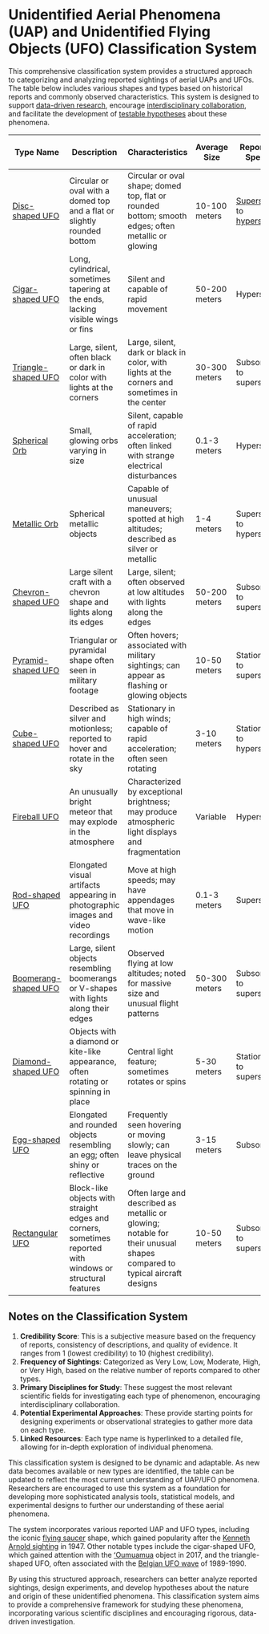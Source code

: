 # Unidentified Aerial Phenomena (UAP) and Unidentified Flying Objects (UFO) Classification System

This comprehensive classification system provides a structured approach to categorizing and analyzing reported sightings of aerial UAPs and UFOs. The table below includes various shapes and types based on historical reports and commonly observed characteristics. This system is designed to support [data-driven research](../../ENCYCLOPEDIA/protocols.md), encourage [interdisciplinary collaboration](../../ENCYCLOPEDIA/triangle_shaped_ufo.md), and facilitate the development of [testable hypotheses](../../encyclopedia/TESTABLE_HYPOTHESIS.md) about these phenomena.

| **Type Name**                                                      | **Description**                                                                                            | **Characteristics**                                                                                                     | **Average Size** | **Reported Speed**                                                               | **Frequency of Sightings** | **Credibility Score (1-10)** | **Primary Disciplines for Study**                                                                                      | **Potential Experimental Approaches**                                                                                                                                              |
| ------------------------------------------------------------------ | ---------------------------------------------------------------------------------------------------------- | ----------------------------------------------------------------------------------------------------------------------- | ---------------- | -------------------------------------------------------------------------------- | -------------------------- | ---------------------------- | ---------------------------------------------------------------------------------------------------------------------- | ---------------------------------------------------------------------------------------------------------------------------------------------------------------------------------- |
| [Disc-shaped UFO](../../ENCYCLOPEDIA/regulatory_frameworks.md)     | Circular or oval with a domed top and a flat or slightly rounded bottom                                    | Circular or oval shape; domed top, flat or rounded bottom; smooth edges; often metallic or glowing                      | 10-100 meters    | [Supersonic](broken-reference) to [hypersonic](../../encyclopedia/HYPERSONIC.md) | Very High                  | 8                            | [Aerodynamics](../../encyclopedia/AERODYNAMICS.md), [Materials Science](../../encyclopedia/MATERIALS_SCIENCE.md)       | [Radar tracking](../../encyclopedia/RADAR_TRACKING.md), [Infrared imaging](../../encyclopedia/INFRARED_IMAGING.md)                                                                 |
| [Cigar-shaped UFO](../../ENCYCLOPEDIA/nash_equilibrium.md)         | Long, cylindrical, sometimes tapering at the ends, lacking visible wings or fins                           | Silent and capable of rapid movement                                                                                    | 50-200 meters    | Hypersonic                                                                       | High                       | 7                            | [Fluid Dynamics](../../encyclopedia/FLUID_DYNAMICS.md), [Propulsion Systems](../../encyclopedia/PROPULSION_SYSTEMS.md) | Long-range optical observation, [Acoustic analysis](../../encyclopedia/ACOUSTIC_ANALYSIS.md)                                                                                       |
| [Triangle-shaped UFO](dallas.md)                                   | Large, silent, often black or dark in color with lights at the corners                                     | Large, silent, dark or black in color, with lights at the corners and sometimes in the center                           | 30-300 meters    | Subsonic to supersonic                                                           | High                       | 8                            | [Stealth Technology](../../encyclopedia/STEALTH_TECHNOLOGY.md), [Optics](../../encyclopedia/OPTICS.md)                 | [Electromagnetic field detection](../../encyclopedia/ELECTROMAGNETIC_FIELD_DETECTION.md), [Night vision surveillance](../../encyclopedia/NIGHT_VISION_SURVEILLANCE.md)             |
| [Spherical Orb](../../encyclopedia/SPHERICAL_ORB.md)               | Small, glowing orbs varying in size                                                                        | Silent, capable of rapid acceleration; often linked with strange electrical disturbances                                | 0.1-3 meters     | Hypersonic                                                                       | Very High                  | 6                            | [Plasma Physics](../../encyclopedia/PLASMA_PHYSICS.md), [Electromagnetism](../../encyclopedia/ELECTROMAGNETISM.md)     | [High-speed photography](../../encyclopedia/HIGH_SPEED_PHOTOGRAPHY.md), [Spectral analysis](../../encyclopedia/SPECTRAL_ANALYSIS.md)                                               |
| [Metallic Orb](../../encyclopedia/METALLIC_ORB.md)                 | Spherical metallic objects                                                                                 | Capable of unusual maneuvers; spotted at high altitudes; described as silver or metallic                                | 1-4 meters       | Supersonic to hypersonic                                                         | Moderate                   | 7                            | Materials Science, [Atmospheric Physics](../../encyclopedia/ATMOSPHERIC_PHYSICS.md)                                    | [High-altitude balloon observations](../../encyclopedia/HIGH_ALTITUDE_BALLOON_OBSERVATIONS.md), [Radar cross-section analysis](../../encyclopedia/RADAR_CROSS_SECTION_ANALYSIS.md) |
| [Chevron-shaped UFO](../../encyclopedia/CHEVRON_SHAPED_UFO.md)     | Large silent craft with a chevron shape and lights along its edges                                         | Large, silent; often observed at low altitudes with lights along the edges                                              | 50-200 meters    | Subsonic to supersonic                                                           | Low                        | 6                            | [Aeronautics](../../encyclopedia/AERONAUTICS.md), Propulsion Systems                                                   | Low-altitude radar tracking, [Thermal imaging](../../encyclopedia/THERMAL_IMAGING.md)                                                                                              |
| [Pyramid-shaped UFO](../../encyclopedia/PYRAMID_SHAPED_UFO.md)     | Triangular or pyramidal shape often seen in military footage                                               | Often hovers; associated with military sightings; can appear as flashing or glowing objects                             | 10-50 meters     | Stationary to supersonic                                                         | Low                        | 5                            | Optics, [Signal Processing](../../encyclopedia/SIGNAL_PROCESSING.md)                                                   | [Multi-sensor array detection](../../encyclopedia/MULTI_SENSOR_ARRAY_DETECTION.md), [Video analysis techniques](../../encyclopedia/VIDEO_ANALYSIS_TECHNIQUES.md)                   |
| [Cube-shaped UFO](../../encyclopedia/CUBE_SHAPED_UFO.md)           | Described as silver and motionless; reported to hover and rotate in the sky                                | Stationary in high winds; capable of rapid acceleration; often seen rotating                                            | 3-10 meters      | Stationary to hypersonic                                                         | Very Low                   | 4                            | Fluid Dynamics, [Quantum Physics](../../encyclopedia/QUANTUM_PHYSICS.md)                                               | [Wind tunnel simulations](../../encyclopedia/WIND_TUNNEL_SIMULATIONS.md), [Gravitational anomaly detection](../../encyclopedia/GRAVITATIONAL_ANOMALY_DETECTION.md)                 |
| [Fireball UFO](../../encyclopedia/FIREBALL_UFO.md)                 | An unusually bright meteor that may explode in the atmosphere                                              | Characterized by exceptional brightness; may produce atmospheric light displays and fragmentation                       | Variable         | Hypersonic                                                                       | Moderate                   | 9                            | [Atmospheric Sciences](../../encyclopedia/ATMOSPHERIC_SCIENCES.md), [Astronomy](../../encyclopedia/ASTRONOMY.md)       | [Spectroscopic analysis](../../encyclopedia/SPECTROSCOPIC_ANALYSIS.md), [Trajectory modeling](../../encyclopedia/TRAJECTORY_MODELING.md)                                           |
| [Rod-shaped UFO](../../encyclopedia/ROD_SHAPED_UFO.md)             | Elongated visual artifacts appearing in photographic images and video recordings                           | Move at high speeds; may have appendages that move in wave-like motion                                                  | 0.1-3 meters     | Supersonic                                                                       | Low                        | 3                            | Optics, [Digital Imaging](../../encyclopedia/DIGITAL_IMAGING.md)                                                       | [High-frame-rate video capture](../../encyclopedia/HIGH_FRAME_RATE_VIDEO_CAPTURE.md), [Image processing algorithms](../../encyclopedia/IMAGE_PROCESSING_ALGORITHMS.md)             |
| [Boomerang-shaped UFO](../../encyclopedia/BOOMERANG_SHAPED_UFO.md) | Large, silent objects resembling boomerangs or V-shapes with lights along their edges                      | Observed flying at low altitudes; noted for massive size and unusual flight patterns                                    | 50-300 meters    | Subsonic to supersonic                                                           | Low                        | 5                            | Aerodynamics, Stealth Technology                                                                                       | Low-altitude radar tracking, [Acoustic signature analysis](../../encyclopedia/ACOUSTIC_SIGNATURE_ANALYSIS.md)                                                                      |
| [Diamond-shaped UFO](../../encyclopedia/DIAMOND_SHAPED_UFO.md)     | Objects with a diamond or kite-like appearance, often rotating or spinning in place                        | Central light feature; sometimes rotates or spins                                                                       | 5-30 meters      | Stationary to supersonic                                                         | Very Low                   | 4                            | Fluid Dynamics, Optics                                                                                                 | [Rotational dynamics modeling](../../encyclopedia/ROTATIONAL_DYNAMICS_MODELING.md), [Light pattern analysis](../../encyclopedia/LIGHT_PATTERN_ANALYSIS.md)                         |
| [Egg-shaped UFO](../../encyclopedia/EGG_SHAPED_UFO.md)             | Elongated and rounded objects resembling an egg; often shiny or reflective                                 | Frequently seen hovering or moving slowly; can leave physical traces on the ground                                      | 3-15 meters      | Subsonic                                                                         | Low                        | 6                            | Materials Science, [Soil Chemistry](../../encyclopedia/SOIL_CHEMISTRY.md)                                              | [Ground trace analysis](../../encyclopedia/GROUND_TRACE_ANALYSIS.md), [Reflectivity studies](../../encyclopedia/REFLECTIVITY_STUDIES.md)                                           |
| [Rectangular UFO](../../encyclopedia/RECTANGULAR_UFO.md)           | Block-like objects with straight edges and corners, sometimes reported with windows or structural features | Often large and described as metallic or glowing; notable for their unusual shapes compared to typical aircraft designs | 10-50 meters     | Subsonic to supersonic                                                           | Very Low                   | 3                            | [Structural Engineering](../../encyclopedia/STRUCTURAL_ENGINEERING.md), Propulsion Systems                             | [3D modeling and simulation](../../encyclopedia/3D_MODELING_AND_SIMULATION.md), [Electromagnetic emissions detection](../../encyclopedia/ELECTROMAGNETIC_EMISSIONS_DETECTION.md)   |

## Notes on the Classification System

1. **Credibility Score**: This is a subjective measure based on the frequency of reports, consistency of descriptions, and quality of evidence. It ranges from 1 (lowest credibility) to 10 (highest credibility).
2. **Frequency of Sightings**: Categorized as Very Low, Low, Moderate, High, or Very High, based on the relative number of reports compared to other types.
3. **Primary Disciplines for Study**: These suggest the most relevant scientific fields for investigating each type of phenomenon, encouraging interdisciplinary collaboration.
4. **Potential Experimental Approaches**: These provide starting points for designing experiments or observational strategies to gather more data on each type.
5. **Linked Resources**: Each type name is hyperlinked to a detailed file, allowing for in-depth exploration of individual phenomena.

This classification system is designed to be dynamic and adaptable. As new data becomes available or new types are identified, the table can be updated to reflect the most current understanding of UAP/UFO phenomena. Researchers are encouraged to use this system as a foundation for developing more sophisticated analysis tools, statistical models, and experimental designs to further our understanding of these aerial phenomena.

The system incorporates various reported UAP and UFO types, including the iconic [flying saucer](../../encyclopedia/FLYING_SAUCER.md) shape, which gained popularity after the [Kenneth Arnold sighting](../../encyclopedia/KENNETH_ARNOLD_SIGHTING.md) in 1947. Other notable types include the cigar-shaped UFO, which gained attention with the [ʻOumuamua](../../encyclopedia/OUMUAMUA.md) object in 2017, and the triangle-shaped UFO, often associated with the [Belgian UFO wave](../../encyclopedia/BELGIAN_UFO_WAVE.md) of 1989-1990.

By using this structured approach, researchers can better analyze reported sightings, design experiments, and develop hypotheses about the nature and origin of these unidentified phenomena. This classification system aims to provide a comprehensive framework for studying these phenomena, incorporating various scientific disciplines and encouraging rigorous, data-driven investigation.
